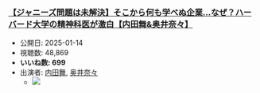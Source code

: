 ### [【ジャニーズ問題は未解決】そこから何も学べぬ企業…なぜ？ハーバード大学の精神科医が激白【内田舞&奥井奈々】](https://www.youtube.com/watch?v=ETNCW6mlx3s)
-   公開日: 2025-01-14
-   視聴数: 48,869
-   **いいね数: 699**
-   出演者: [内田舞](/rehacq_fan/people/内田舞 "wikilink"), [奥井奈々](/rehacq_fan/people/奥井奈々 "wikilink")
    - [![](https://img.youtube.com/vi/ETNCW6mlx3s/hqdefault.jpg)](https://www.youtube.com/watch?v=ETNCW6mlx3s)
